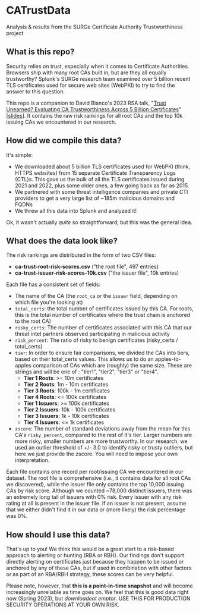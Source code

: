 # CATrustData
Analysis &amp; results from the SURGe Certificate Authority Trustworthiness project

## What is this repo?
Security relies on trust, especially when it comes to Certificate Authorities. Browsers ship with many root CAs built in, but are they all equally trustworthy? Splunk's SURGe research team examined over 5 billion recent TLS certificates used for secure web sites (WebPKI) to try to find the answer to this question.  

This repo is a companion to David Bianco's 2023 RSA talk, "[Trust Unearned? Evaluating CA Trustworthiness Across 5 Billion Certificates](https://www.rsaconference.com/USA/agenda/session/Trust%20Unearned%20Evaluating%20CA%20Trustworthiness%20Across%202%20Billion%20Certificates)" [[slides](trust_unearned_evaluating_CA_trustworthiness_across_5_billion_certificates.pdf)]. It contains the raw risk rankings for all root CAs and the top 10k issuing CAs we encountered in our research.

## How did we compile this data?
It's simple:

* We downloaded about 5 billion TLS certificates used for WebPKI (think, HTTPS websites) from 15 separate Certificate Transparency Logs (CTL)s. This gave us the bulk of all the TLS certificates issued during 2021 and 2022, plus some older ones, a few going back as far as 2015.
* We partnered with some threat intelligence companies and private CTI providers to get a very large list of ~185m malicious domains and FQDNs
* We threw all this data into Splunk and analyzed it!

Ok, it wasn't actually *quite* so straightforward, but this was the general idea.

## What does the data look like?
The risk rankings are distributed in the form of two CSV files:

* **ca-trust-root-risk-scores.csv** ("the root file", 497 entries)
* **ca-trust-issuer-risk-scores-10k.csv** ("the issuer file", 10k entries)

Each file has a consistent set of fields:
* The name of the CA (the `root_ca` or the `issuer` field, depending on which file you're looking at)
* `total_certs`: the total number of certificates issued by this CA. For roots, this is the total number of certificates where the trust chain is anchored to the root CA)
* `risky_certs`: The number of certificates associated with this CA that our threat intel partners observed participating in malicious activity
* `risk_percent`: The ratio of risky to benign certificates (risky_certs / total_certs)
* `tier`: In order to ensure fair comparisons, we divided the CAs into tiers, based on their total_certs values. This allows us to do an apples-to-apples comparison of CAs which are (roughly) the same size. These are strings and will be one of : "tier1", "tier2", "tier3" or "tier4". 
  * **Tier 1 Roots**: >= 10m certificates
  * **Tier 2 Roots**: 1m - 10m certificates
  * **Tier 3 Roots**: 100k - 1m certificates
  * **Tier 4 Roots**: <= 100k certificates
  * **Tier 1 Issuers**: >= 100k certificates
  * **Tier 2 Issuers**: 10k - 100k certificates
  * **Tier 3 Issuers**: 1k - 10k certificates
  * **Tier 4 Issuers**: <= 1k certificates
* `zscore`: The number of standard deviations away from the mean for this CA's `risky_percent`, compared to the rest of it's tier. Larger numbers are more risky, smaller numbers are more trustworthy. In our research, we used an outlier threshold of +/- 3.0 to identify risky or trusty outliers, but here we just provide the zscore. You will need to impose your own interpretation.

Each file contains one record per root/issuing CA we encountered in our dataset. The root file is comprehensive (i.e., it contains data for all root CAs we discovered), while the issuer file only contains the top 10,000 issuing CAs by risk score. Although we counted ~78,000 distinct issuers, there was an extremely long tail of issuers with 0% risk. Every issuer with any risk rating at all is present in the issuer file. If an issuer is not present, assume that we either didn't find it in our data or (more likely) the risk percentage was 0%.

## How should I use this data?
That's up to you! We think this would be a great start to a risk-based approach to alerting or hunting (RBA or RBH). Our findings don't support directly alerting on certificates just because they happen to be issued or anchored by any of these CAs, but if used in combination with other factors or as part of an RBA/RBH strategy, these scores can be very helpful.

Please note, however, that **this is a point-in-time snapshot** and will become increasingly unreliable as time goes on. We feel that this is good data right now (Spring 2023), but *downloadeat emptor*. USE THIS FOR PRODUCTION SECURITY OPERATIONS AT YOUR OWN RISK.

